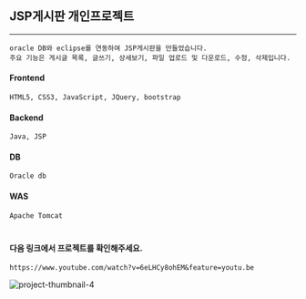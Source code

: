 ## JSP게시판 개인프로젝트
***
    oracle DB와 eclipse를 연동하여 JSP게시판을 만들었습니다.
    주요 기능은 게시글 목록, 글쓰기, 상세보기, 파일 업로드 및 다운로드, 수정, 삭제입니다.
#### Frontend
    HTML5, CSS3, JavaScript, JQuery, bootstrap
#### Backend
    Java, JSP
#### DB
    Oracle db
#### WAS
    Apache Tomcat
#
#### 다음 링크에서 프로젝트를 확인해주세요.
    https://www.youtube.com/watch?v=6eLHCy8ohEM&feature=youtu.be
![project-thumbnail-4](https://user-images.githubusercontent.com/86524081/178399316-7b4116a2-c66b-4dbb-b727-041d0a9019a3.png)

